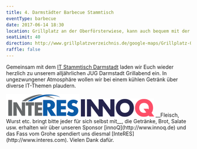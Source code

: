 ```yaml
---
title: 4. Darmstädter Barbecue Stammtisch
eventType: barbecue
date: 2017-06-14 18:30
location: Grillplatz an der Oberförsterwiese, kann auch bequem mit der Straßenbahn (Böllenfalltor) erreicht werden!
seatLimit: 40
direction: http://www.grillplatzver​zeichnis.de/google-maps/Grillplatz-Oberfoersterwiese.html		 
raffle: false
---
```


Gemeinsam mit dem [IT Stammtisch Darmstadt](http://www.it-stammtisch-darmstadt.de/) laden wir Euch wieder herzlich zu unserem alljährlichen JUG Darmstadt Grillabend ein. In ungezwungener Atmosphäre wollen wir bei einem kühlen Getränk über diverse IT-Themen plaudern.

<img src="/images/sponsors/interes.png" class="speakerpic"/>
<img src="/images/sponsors/innoq.png" class="speakerpic"/>
__Fleisch, Wurst etc. bringt bitte jeder für sich selbst mit__, die Getränke, Brot, Salate usw. erhalten wir über unseren Sponsor [innoQ](http://www.innoq.de) und das Fass vom Grohe spendiert uns diesmal [InteRES](http://www.interes.com). Vielen Dank dafür. 